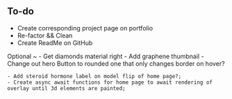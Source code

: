 ## To-do

   - Create corresponding project page on portfolio 
   - Re-factor && Clean
   - Create ReadMe on GitHub



   Optional ~
    - Get diamonds material right
    - Add graphene thumbnail
    - Change out hero Button to rounded one that only changes border on hover?


















    - Add steroid hormone label on model flip of home page?;
    - Create async await functions for home page to await rendering of overlay until 3d elements are painted;